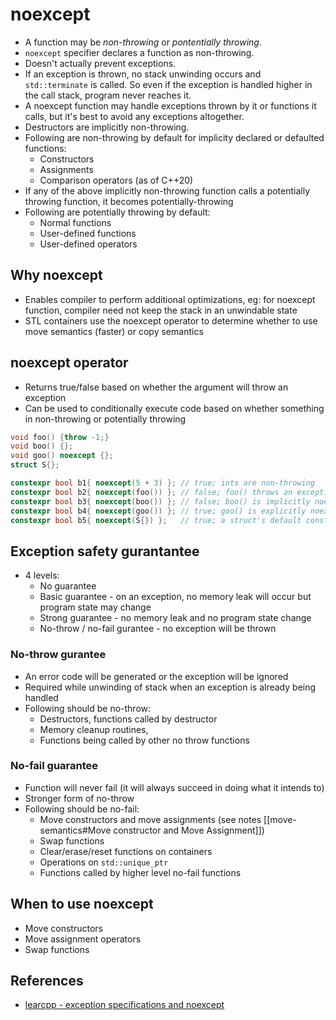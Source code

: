 # noexcept
* A function may be *non-throwing* or *pontentially throwing*.
* `noexcept` specifier declares a function as non-throwing.
* Doesn't actually prevent exceptions.
* If an exception is thrown, no stack unwinding occurs and `std::terminate` is called. So even if the exception is handled higher in the call stack, program never reaches it.
* A noexcept function may handle exceptions thrown by it or functions it calls, but it's best to avoid any exceptions altogether.
* Destructors are implicitly non-throwing.
* Following are non-throwing by default for implicity declared or defaulted functions:
    * Constructors
    * Assignments
    * Comparison operators (as of C++20)
* If any of the above implicitly non-throwing function calls a potentially throwing function, it becomes potentially-throwing
* Following are potentially throwing by default:
    * Normal functions
    * User-defined functions
    * User-defined operators

## Why noexcept
* Enables compiler to perform additional optimizations, eg: for noexcept function, compiler need not keep the stack in an unwindable state
* STL containers use the noexcept operator to determine whether to use move semantics (faster) or copy semantics

## noexcept operator
* Returns true/false based on whether the argument will throw an exception
* Can be used to conditionally execute code based on whether something in non-throwing or potentially throwing
```cpp
void foo() {throw -1;}
void boo() {};
void goo() noexcept {};
struct S{};

constexpr bool b1{ noexcept(5 + 3) }; // true; ints are non-throwing
constexpr bool b2{ noexcept(foo()) }; // false; foo() throws an exception
constexpr bool b3{ noexcept(boo()) }; // false; boo() is implicitly noexcept(false)
constexpr bool b4{ noexcept(goo()) }; // true; goo() is explicitly noexcept(true)
constexpr bool b5{ noexcept(S{}) };   // true; a struct's default constructor is noexcept by default
```

## Exception safety gurantantee
* 4 levels:
    * No guarantee
    * Basic guarantee - on an exception, no memory leak will occur but program state may change
    * Strong guarantee - no memory leak and no program state change
    * No-throw / no-fail gurantee - no exception will be thrown

### No-throw gurantee
* An error code will be generated or the exception will be ignored
* Required while unwinding of stack when an exception is already being handled
* Following should be no-throw:
    * Destructors, functions called by destructor
    * Memory cleanup routines, 
    * Functions being called by other no throw functions 

### No-fail guarantee
* Function will never fail (it will always succeed in doing what it intends to)
* Stronger form of no-throw
* Following should be no-fail:
    * Move constructors and move assignments (see notes [[move-semantics#Move constructor and Move Assignment]])
    * Swap functions
    * Clear/erase/reset functions on containers
    * Operations on `std::unique_ptr`
    * Functions called by higher level no-fail functions

## When to use noexcept
* Move constructors
* Move assignment operators
* Swap functions

## References
* [learcpp - exception specifications and noexcept](https://www.learncpp.com/cpp-tutorial/exception-specifications-and-noexcept/)
